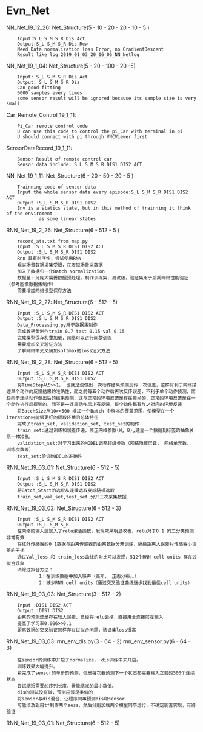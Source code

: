 # Evn_Net
NN_Net_19_12_26: Net_Structure(5 - 10 - 20 - 20 - 10 - 5 )

        Input:S_L S_M S_R Dis Act
        Output:S_L S_M S_R Dis Rew
        Need Data normalization loss Error, no GradientDescent
        Result like log 2019_01_03_20_06_06_NN_Netlog
NN_Net_19_1_04: Net_Structure(5 - 20 - 100 - 20 -5)

        Input: S_L S_M S_R Dis Act
        Output: S_L S_M S_R Dis 
        Can good fitting 
        6000 samples every times
        some sensor result will be ignored because its sample size is very small

Car_Remote_Control_19_1_11:
        
        Pi_Car remote control code
        U can use this code to control the pi_Car with terminal in pi
        U should connect with pi through VNCViewer first

SensorDataRecord_19_1_11:
        
        Sensor Result of remote control car
        Sensor data include: S_L S_M S_R DIS1 DIS2 ACT
 
NN_Net_19_1_11: Net_Structure(6 - 20 - 50 - 20 - 5 )
        
        Trainning code of sensor data
        Input the whole sensor data every episode:S_L S_M S_R DIS1 DIS2 ACT
        Output :S_L S_M S_R DIS1 DIS2
        Env is a statics state, but in this method of trainning it think of the enviroment
                as some linear states
                
RNN_Net_19_2_26: Net_Structure(6 - 512 - 5 )

        record_ata.txt from map.py 
        Input :S_L S_M S_R DIS1 DIS2 ACT
        Output :S_L S_M S_R DIS1 DIS2
        Rnn 具有时序性，尝试使用RNN
        现实场景数据采集受限，在虚拟场景采数据
        加入了数据归一化Batch Normalization
        数据量十分庞大需要数据预处理，制作训练集，测试级，验证集用于后期网络性能验证（参考图像数据集制作）
        需要增加网络模型保存方法

RNN_Net_19_2_27: Net_Structure(6 - 512 - 5)
	
        Input :S_L S_M S_R DIS1 DIS2 ACT
        Output :S_L S_M S_R DIS1 DIS2
        Data_Processing.py用于数据集制作
        完成数据集制作train 0.7 test 0.15 val 0.15
        完成模型保存和重加载，网络可以进行间歇训练
        需要增加交叉验证方法
        了解网络中交叉熵加softmax的loss定义方法

 RNN_Net_19_2_28: Net_Structure(6 - 512 - 5)

        Input :S_L S_M S_R DIS1 DIS2 ACT
        Output :S_L S_M S_R DIS1 DIS2
        将TimeStep从5>>1， 也就是没做出一次动作结果预测反传一次误差，这样有利于网络描述单个动作的反馈结果的准确性，而之前每五个动作后再次反传误差，不利于单个动作预测，而趋向于连续动作做出后的结果预测，这与正常的环境反馈是存在差异的，正常的环境反馈是在一个动作执行后得到的，而不是一连串动作后才有反馈，每个动作都有与之对应的环境反馈
        将BatchSize从10>>500 增加一个Batch 中样本的覆盖范围，使模型在一个iteration内能够更好的提取环境的总体特征
        完成了train_set, validation_set, test_set的制作
        train_set:通过训练和误差传递，修正网络参数(W, B),建立一个数据到标签的抽象关系——MODEL
        validation_set:对学习出来的MODEL调整超级参数（网络隐藏层数， 网络单元数， 训练次数等）
        test_set:验证MODEL的准确性

 RNN_Net_19_03_01: Net_Structure(6 - 512 - 5)

        Input :S_L S_M S_R DIS1 DIS2 ACT
        Output :S_L S_M S_R DIS1 DIS2
        将Batch_Start的选取从连续选取变成随机选取
        train_set,val_set,test_set 分开三次采集数据

 RNN_Net_19_03_02: Net_Structure(6 - 512 - 3)

        Input :S_L S_M S_R DIS1 DIS2 ACT
        Output :S_L S_M S_R
        在网络的输入层加入了relu激活函数，发现效果明显改善，relu对于0 1 的二分类预测非常有效
        将红外传感器的0 1数据与距离传感器的距离数据分开训练，隔绝距离大误差对传感器小误差的干扰
        通过Val_loss 和 train_loss曲线的对比可以发现，512个RNN cell units 存在过拟合现象
        消除过拟合方法：
                1：在训练数据中加入噪声（高斯， 正态分布。。）
                2：减少RNN cell units（通过交叉验证曲线逐步找到最佳cell units）

 RNN_Net_19_03_03: Net_Structure(3 - 512 - 2)
        
        Input :DIS1 DIS2 ACT
        Output :DIS1 DIS2
        距离的预测还是存在较大误差，已经将relu去掉，直接用全连接层左输入
        提高了学习率0.006>>0.1
        距离数据的交叉验证同样存在过拟合问题，验证集loss很高
        



 
 RNN_Net_19_03_03: rnn_env_dis.py(3 - 64 - 2)
		   rnn_env_sensor.py(6 - 64 - 3)
	

        在sensor的训练中开启了normalize， dis训练中未开启。
        训练效果大幅提升。
        紧完成了sensor的单步的预测，但是每次要预测下一个状态都需要输入之前的500个连续状态
        尝试缩短需要的序列长度，看能缩减的最小数值。
        dis的测试没有做，预测应该是类似的
        将sensor与dis混合，让程序同事预测dis和sensor
        可能涉及到用tf制作两个sess，然后分别加载两个模型同事运行，不确定能否实现，有待验证



 RNN_Net_19_03_01: Net_Structure(6 - 512 - 5)

        


























